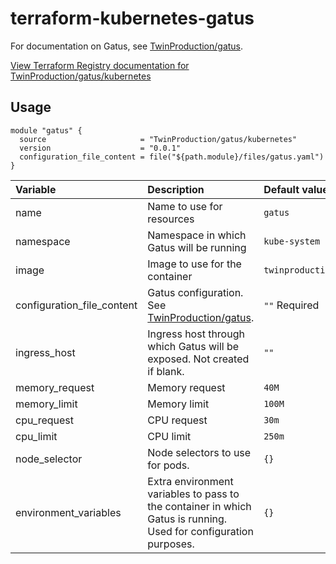 # terraform-kubernetes-gatus
For documentation on Gatus, see [TwinProduction/gatus](https://github.com/TwinProduction/gatus).

[View Terraform Registry documentation for TwinProduction/gatus/kubernetes](https://registry.terraform.io/modules/TwinProduction/gatus/kubernetes)

## Usage
```hcl
module "gatus" {
  source                     = "TwinProduction/gatus/kubernetes"
  version                    = "0.0.1"
  configuration_file_content = file("${path.module}/files/gatus.yaml")
}
```

| Variable                   | Description                              | Default value                 |
|:-------------------------- |:---------------------------------------- |:----------------------------- |
| name                       | Name to use for resources                | `gatus`                       | 
| namespace                  | Namespace in which Gatus will be running | `kube-system`                 |
| image                      | Image to use for the container           | `twinproduction/gatus:v2.7.0` |
| configuration_file_content | Gatus configuration. See [TwinProduction/gatus](https://github.com/TwinProduction/gatus). | `""` Required |
| ingress_host               | Ingress host through which Gatus will be exposed. Not created if blank.  | `""` |
| memory_request             | Memory request                           | `40M`                         |                                                                                                  
| memory_limit               | Memory limit                             | `100M`                        |
| cpu_request                | CPU request                              | `30m`                         |
| cpu_limit                  | CPU limit                                | `250m`                        |
| node_selector              | Node selectors to use for pods.          | `{}`                          |
| environment_variables      | Extra environment variables to pass to the container in which Gatus is running. Used for configuration purposes. | `{}` |

